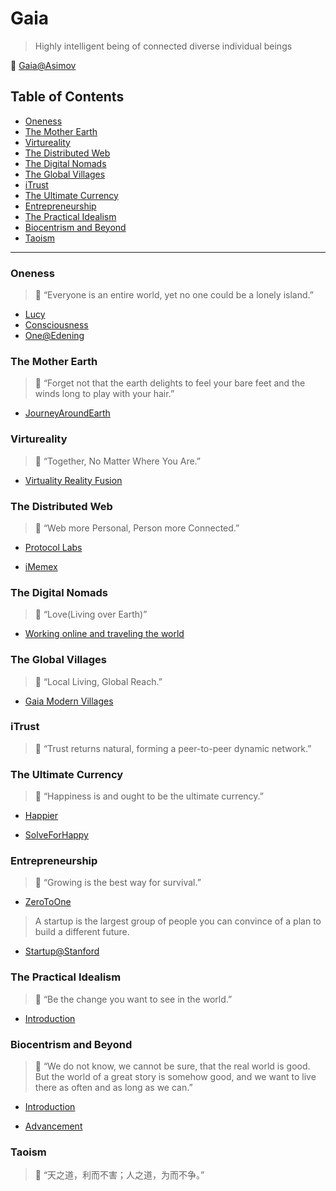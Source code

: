 # Gaia

> Highly intelligent being of connected diverse individual beings

:whale:  [Gaia@Asimov](https://asimov.fandom.com/wiki/Gaia)

## Table of Contents

- [Oneness](#oneness)
- [The Mother Earth](#the-mother-earth)
- [Virtureality](#virtureality)
- [The Distributed Web](#the-distributed-web)
- [The Digital Nomads](#the-digital-nomads)
- [The Global Villages](#the-global-villages)
- [iTrust](#itrust)
- [The Ultimate Currency](#the-ultimate-currency)
- [Entrepreneurship](#entrepreneurship)
- [The Practical Idealism](#the-practical-idealism)
- [Biocentrism and Beyond](#biocentrism-and-beyond)
- [Taoism](#taoism)
---

### Oneness

> :whale: “Everyone is an entire world, yet no one could be a lonely island.”

* [Lucy](https://service.edening.net/ipfs/QmTRzN7Pdiehd4wLnw4c5ANr9FUHbABHZjuHJn9E6pCz8E/Lucy-Oneness-720.mp4)
* [Consciousness](https://service.edening.net/ipfs/QmTRzN7Pdiehd4wLnw4c5ANr9FUHbABHZjuHJn9E6pCz8E/Oneness-Gaia-720.mp4)
* [One@Edening](https://one.edening.net/)

### The Mother Earth

> :whale: “Forget not that the earth delights to feel your bare feet and the winds long to play with your hair.”

* [JourneyAroundEarth](https://service.edening.net/ipfs/QmTRzN7Pdiehd4wLnw4c5ANr9FUHbABHZjuHJn9E6pCz8E/JourneyAroundEarth-Gaia-720.mp4)

### Virtureality

> :whale: “Together, No Matter Where You Are.”

* [Virtuality Reality Fusion](https://github.com/Virtureality)

### The Distributed Web

> :whale: “Web more Personal, Person more Connected.”

* [Protocol Labs](https://protocol.ai/)

* [iMemex](https://github.com/iMemex)

### The Digital Nomads

> :whale: “Love(Living over Earth)”

* [Working online and traveling the world](https://service.edening.net/ipfs/QmWZB7R5aMuM1jjAJsNS9xcnc7aoEKdT1xYx48zdj9hZjb/Working%20online%20and%20traveling%20the%20world%20-%20digital%20nomads%20_%20DW%20Documentary%20by%20DW%20Documentary)

### The Global Villages

> :whale: “Local Living, Global Reach.”

* [Gaia Modern Villages](https://github.com/Edening/GlobalVillages)

### iTrust

> :whale: “Trust returns natural, forming a peer-to-peer dynamic network.”

### The Ultimate Currency

> :whale: “Happiness is and ought to be the ultimate currency.”

* [Happier](http://www.happier.tv/)

* [SolveForHappy](https://service.edening.net/ipfs/QmTRzN7Pdiehd4wLnw4c5ANr9FUHbABHZjuHJn9E6pCz8E/1BH)

### Entrepreneurship

> :whale: “Growing is the best way for survival.”

* [ZeroToOne](https://blakemasters.com/peter-thiels-cs183-startup)
> A startup is the largest group of people you can convince of a plan to build a different future.

* [Startup@Stanford](https://startup.stanford.edu/)

### The Practical Idealism

> :whale: “Be the change you want to see in the world.”

* [Introduction](https://psychology.wikia.org/wiki/Practical_idealism)

### Biocentrism and Beyond

> :whale: “We do not know, we cannot be sure, that the real world is good. But the world of a great story is somehow good, and we want to live there as often and as long as we can.”

* [Introduction](https://www.britannica.com/topic/biocentrism)

* [Advancement](https://biocentrismnews.com/)

### Taoism

> :whale: “天之道，利而不害；人之道，为而不争。”
